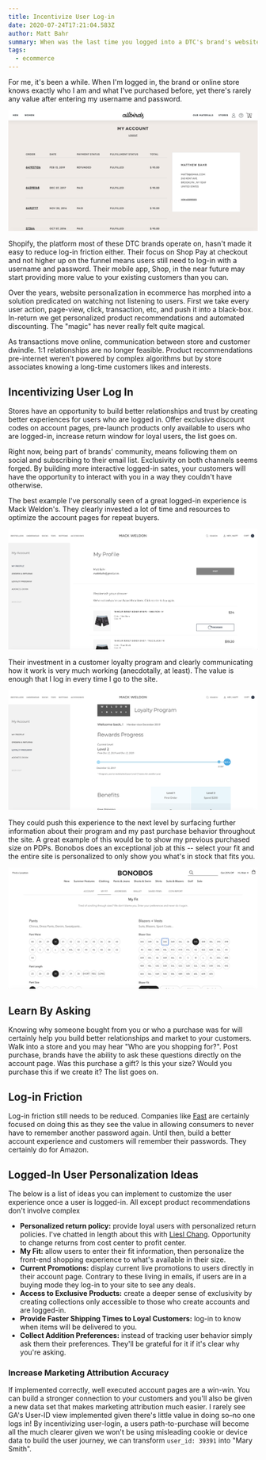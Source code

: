 ```yaml
---
title: Incentivize User Log-in
date: 2020-07-24T17:21:04.583Z
author: Matt Bahr
summary: When was the last time you logged into a DTC's brand's website?
tags:
  - ecommerce
---
```

For me, it's been a while. When I'm logged in, the brand or online store knows exactly who I am and what I've purchased before, yet there's rarely any value after entering my username and password. 

![Allbirds.com Logged-In State](/static/img/allbirds-logged-in-account-page.png "Allbirds Account Page")

Shopify, the platform most of these DTC brands operate on, hasn't made it easy to reduce log-in friction either. Their focus on Shop Pay at checkout and not higher up on the funnel means users still need to log-in with a username and password. Their mobile app, Shop, in the near future may start providing more value to your existing customers than you can. 

Over the years, website personalization in ecommerce has morphed into a solution predicated on watching not listening to users. First we take every user action, page-view, click, transaction, etc, and push it into a black-box. In-return we get personalized product recommendations and automated discounting. The "magic" has never really felt quite magical.

As transactions move online, communication between store and customer dwindle. 1:1 relationships are no longer feasible. Product recommendations pre-internet weren't powered by complex algorithms but by store associates knowing a long-time customers likes and interests. 

## Incentivizing User Log In

Stores have an opportunity to build better relationships and trust by creating better experiences for users who are logged in. Offer exclusive discount codes on account pages, pre-launch products only available to users who are logged-in, increase return window for loyal users, the list goes on.

Right now, being part of brands' community, means following them on social and subscribing to their email list.   Exclusivity on both channels seems forged. By building more interactive logged-in sates, your customers will have the opportunity to interact with you in a way they couldn't have otherwise.

The best example I've personally seen of a great logged-in experience is Mack Weldon's. They clearly invested a lot of time and resources to optimize the account pages for repeat buyers.

![Mack Weldon Logged-in Account Page](/static/img/mack-weldon-account-page.png "Mack Weldon Logged-in Account Page")

Their investment in a customer loyalty program and clearly communicating how it work is very much working (anecdotally, at least). The value is enough that I log in every time I go to the site. 

![Mack Weldon Loyalty](/static/img/mack-weldon-loyalty-page.png "Mack Weldon Loyalty ")

They could push this experience to the next level by surfacing further information about their program and my past purchase behavior throughout the site. A great example of this would be to show my previous purchased size on PDPs. Bonobos does an exceptional job at this -- select your fit and the entire site is personalized to only show you what's in stock that fits you. 

![Bonobos My Fit](/static/img/bonobos-my-fit.png "Bonobos My Fit")

## Learn By Asking

Knowing why someone bought from you or who a purchase was for will certainly help you build better relationships and market to your customers. Walk into a store and you may hear "Who are you shopping for?". Post purchase, brands have the ability to ask these questions directly on the account page. Was this purchase a gift? Is this your size? Would you purchase this if we create it? The list goes on. 

## Log-in Friction

Log-in friction still needs to be reduced. Companies like [Fast](https://fast.co) are certainly focused on doing this as they see the value in allowing consumers to never have to remember another password again. Until then, build a better account experience and customers will remember their passwords. They certainly do for Amazon. 

## Logged-In User Personalization Ideas

The below is a list of ideas you can implement to customize the user experience once a user is logged-in. All except product recommendations don't involve complex 

* **Personalized return policy:** provide loyal users with personalized return policies. I've chatted in length about this with [Liesl Chang](https://www.linkedin.com/in/lieslchang/). Opportunity to change returns from cost center to profit center.
* **My Fit:** allow users to enter their fit information, then personalize the front-end shopping experience to what's available in their size.
* **Current Promotions:** display current live promotions to users directly in their account page. Contrary to these living in emails, if users are in a buying mode they log-in to your site to see any deals.
* **Access to Exclusive Products:** create a deeper sense of exclusivity by creating collections only accessible to those who create accounts and are logged-in. 
* **Provide Faster Shipping Times to Loyal Customers:** log-in to know when items will be delivered to you.
* **Collect Addition Preferences:** instead of tracking user behavior simply ask them their preferences. They'll be grateful for it if it's clear why you're asking.

### Increase Marketing Attribution Accuracy

If implemented correctly, well executed account pages are a win-win. You can build a stronger connection to your customers and you'll also be given a new data set that makes marketing attribution much easier. I rarely see GA's User-ID view implemented given there's little value in doing so–no one logs in! By incentivizing user-login, a users path-to-purchase will become all the much clearer given we won't be using misleading cookie or device data to build the user journey, we can transform `user_id: 39391` into "Mary Smith".